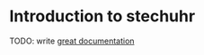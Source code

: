 # Introduction to stechuhr

TODO: write [great documentation](http://jacobian.org/writing/what-to-write/)
